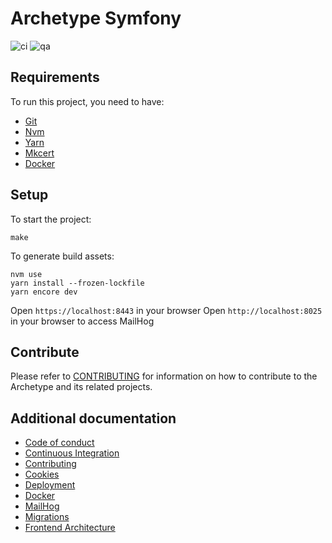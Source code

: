 Archetype Symfony
=================

![ci](https://github.com/Runroom/archetype-symfony/workflows/ci/badge.svg)
![qa](https://github.com/Runroom/archetype-symfony/workflows/qa/badge.svg)

## Requirements

To run this project, you need to have:

- [Git](https://git-scm.com/)
- [Nvm](https://github.com/nvm-sh/nvm)
- [Yarn](https://yarnpkg.com/)
- [Mkcert](https://github.com/FiloSottile/mkcert)
- [Docker](https://www.docker.com/)

## Setup

To start the project:

    make

To generate build assets:

    nvm use
    yarn install --frozen-lockfile
    yarn encore dev

Open `https://localhost:8443` in your browser
Open `http://localhost:8025` in your browser to access MailHog

## Contribute

Please refer to [CONTRIBUTING](doc/Contributing.md) for information on how
to contribute to the Archetype and its related projects.

## Additional documentation

- [Code of conduct](doc/Code_of_conduct.md)
- [Continuous Integration](doc/Continuous_integration.md)
- [Contributing](doc/Contributing.md)
- [Cookies](doc/Cookies.md)
- [Deployment](doc/Deployment.md)
- [Docker](doc/Docker.md)
- [MailHog](doc/MailHog.md)
- [Migrations](doc/Migrations.md)
- [Frontend Architecture](doc/frontend/architecture/Index.md)
